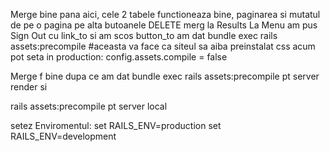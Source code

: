 Merge bine pana aici, cele 2 tabele functioneaza bine, paginarea si mutatul de pe o pagina pe alta butoanele DELETE merg la Results
La Menu am pus Sign Out cu link_to si am scos button_to
am dat bundle exec rails assets:precompile   #aceasta  va face ca siteul sa aiba preinstalat css
acum pot seta in production: config.assets.compile = false   

Merge f bine dupa ce am dat bundle exec rails assets:precompile    pt server render  si

rails assets:precompile  pt server local 

setez Enviromentul: set RAILS_ENV=production      set RAILS_ENV=development